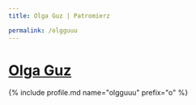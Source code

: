```yaml
---
title: Olga Guz | Patromierz

permalink: /olgguuu
---
```


# [Olga Guz](https://patronite.pl/olgguuu)

{% include profile.md name="olgguuu" prefix="o" %}
